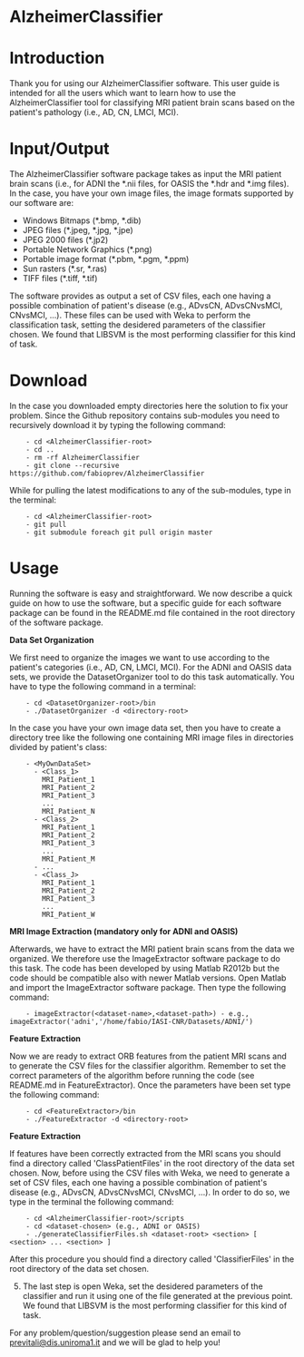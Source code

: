 AlzheimerClassifier
=========

# Introduction

Thank you for using our AlzheimerClassifier software. This user guide is intended for all
the users which want to learn how to use the AlzheimerClassifier tool for classifying MRI
patient brain scans based on the patient's pathology (i.e., AD, CN, LMCI, MCI).

# Input/Output

The AlzheimerClassifier software package takes as input the MRI patient brain scans
(i.e., for ADNI the *.nii files, for OASIS the *.hdr and *.img files). In the case, you
have your own image files, the image formats supported by our software are:

  - Windows Bitmaps (*.bmp, *.dib)
  - JPEG files (*.jpeg, *.jpg, *.jpe)
  - JPEG 2000 files (*.jp2)
  - Portable Network Graphics (*.png)
  - Portable image format (*.pbm, *.pgm, *.ppm)
  - Sun rasters (*.sr, *.ras)
  - TIFF files (*.tiff, *.tif)

The software provides as output a set of CSV files, each one having a possible combination
of patient's disease (e.g., ADvsCN, ADvsCNvsMCI, CNvsMCI, ...). These files can be used with
Weka to perform the classification task, setting the desidered parameters of the classifier
chosen. We found that LIBSVM is the most performing classifier for this kind of task.

# Download

In the case you downloaded empty directories here the solution to fix your problem. Since
the Github repository contains sub-modules you need to recursively download it by typing
the following command:
  
        - cd <AlzheimerClassifier-root>
        - cd ..
        - rm -rf AlzheimerClassifier
        - git clone --recursive https://github.com/fabioprev/AlzheimerClassifier

While for pulling the latest modifications to any of the sub-modules, type in the terminal:
  
        - cd <AlzheimerClassifier-root>
        - git pull
        - git submodule foreach git pull origin master

# Usage

Running the software is easy and straightforward. We now describe a quick guide on how to
use the software, but a specific guide for each software package can be found in the
README.md file contained in the root directory of the software package.

<b>Data Set Organization</b>

   We first need to organize the images we want to use according to the patient's categories (i.e., AD,
   CN, LMCI, MCI). For the ADNI and OASIS data sets, we provide the DatasetOrganizer tool to do this
   task automatically. You have to type the following command in a terminal:
   
        - cd <DatasetOrganizer-root>/bin
        - ./DatasetOrganizer -d <directory-root>
   
   In the case you have your own image data set, then you have to create a directory tree like the
   following one containing MRI image files in directories divided by patient's class:
   
        - <MyOwnDataSet>
          - <Class_1>
            MRI_Patient_1
            MRI_Patient_2
            MRI_Patient_3
            ...
            MRI_Patient_N
          - <Class_2>
            MRI_Patient_1
            MRI_Patient_2
            MRI_Patient_3
            ...
            MRI_Patient_M
          - ...
          - <Class_J>
            MRI_Patient_1
            MRI_Patient_2
            MRI_Patient_3
            ...
            MRI_Patient_W

<b>MRI Image Extraction (mandatory only for ADNI and OASIS)</b>

Afterwards, we have to extract the MRI patient brain scans from the data we organized.
We therefore use the ImageExtractor software package to do this task. The code has been
developed by using Matlab R2012b but the code should be compatible also with newer Matlab
versions. Open Matlab and import the ImageExtractor software package. Then type the
following command:

        - imageExtractor(<dataset-name>,<dataset-path>) - e.g., imageExtractor('adni','/home/fabio/IASI-CNR/Datasets/ADNI/')

<b>Feature Extraction</b>

Now we are ready to extract ORB features from the patient MRI scans and to generate the
CSV files for the classifier algorithm. Remember to set the correct parameters of the
algorithm before running the code (see README.md in FeatureExtractor). Once the parameters
have been set type the following command:

        - cd <FeatureExtractor>/bin
        - ./FeatureExtractor -d <directory-root>

<b>Feature Extraction</b>

If features have been correctly extracted from the MRI scans you should find a directory
called 'ClassPatientFiles' in the root directory of the data set chosen. Now, before using
the CSV files with Weka, we need to generate a set of CSV files, each one having a possible
combination of patient's disease (e.g., ADvsCN, ADvsCNvsMCI, CNvsMCI, ...). In order to do
so, we type in the terminal the following command:

        - cd <AlzheimerClassifier-root>/scripts
        - cd <dataset-chosen> (e.g., ADNI or OASIS)
        - ./generateClassifierFiles.sh <dataset-root> <section> [ <section> ... <section> ]
   
   After this procedure you should find a directory called 'ClassifierFiles' in the root directory
   of the data set chosen.

5. The last step is open Weka, set the desidered parameters of the classifier and run it
   using one of the file generated at the previous point. We found that LIBSVM is the most
   performing classifier for this kind of task.
   
For any problem/question/suggestion please send an email to previtali@dis.uniroma1.it and
we will be glad to help you!
